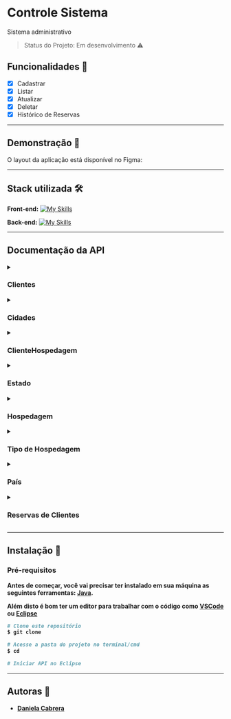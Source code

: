 # Controle Sistema

Sistema administrativo

> Status do Projeto: Em desenvolvimento :warning:

## Funcionalidades 📄

- [x]  Cadastrar
- [x]  Listar
- [x]  Atualizar
- [x]  Deletar
- [x]  Histórico de Reservas

---

## Demonstração 🎨

O layout da aplicação está disponível no Figma:

---

## Stack utilizada 🛠

**Front-end:**     [![My Skills](https://skills.thijs.gg/icons?i=css,html,javascript,figma&theme=light)](https://skills.thijs.gg)

**Back-end:**      [![My Skills](https://skills.thijs.gg/icons?i=java,spring,aws&theme=light)](https://skills.thijs.gg)

---

## Documentação da API

<details><summary><strong><h3>Clientes</strong></h3></summary>


<details>
<summary><strong>Retorna todos os clientes</strong></summary>

```http
  GET /cliente
```
</details>

<details>

<summary><strong>Retorna um cliente</strong></summary>

```http
  GET /cliente/${id}
```

| Parâmetro   | Tipo       | Descrição                                   |
| :---------- | :--------- | :------------------------------------------ |
| `cliente_id`      | `number` | **Obrigatório**. O ID do item que você quer |

</details>

<details>

<summary><strong>Cadastra um novo cliente</strong></summary>

```http
  POST /cliente
```

| Parâmetro   | Tipo       | Descrição                                   |
| :---------- | :--------- | :------------------------------------------ |
| `cliente_nome`      | `string` | **Obrigatório**. O nome do cliente|
| `cliente_data_nascimento`      | `date` | **Obrigatório**. A data de nascimento do cliente |
| `cliente_cpf`      | `string` | **Obrigatório**. O CPF do cliente |
| `cliente_rg`      | `string` | **Obrigatório**. O RG do cliente|
| `cliente_endereco`      | `string` | **Opcional**. O endereco do cliente |
| `cliente_numero`      | `string` | **Opcional**. O numero do endereco do cliente |
| `cliente_complemento`      | `string` | **Opcional**. O complemento do endereco do cliente |
| `cliente_bairro`      | `string` | **Opcional**. O bairro do cliente |
| `cliente_cep`      | `string` | **Opcional**. O CEP do cliente |
| `cliente_email`      | `string` | **Obrigatório**. O email do cliente |
| `cliente_telefone`      | `string` | **Opcional**. O telefone do cliente |

</details>

<details>

<summary><strong>Atualizar Cliente</strong></summary>

```http
  PUT /cliente/${id}
```

| Parâmetro   | Tipo       | Descrição                                   |
| :---------- | :--------- | :------------------------------------------ |
| `cliente_nome`      | `string` | **Obrigatório**. O nome do cliente|
| `cliente_data_nascimento`      | `date` | **Obrigatório**. A data de nascimento do cliente |
| `cliente_cpf`      | `string` | **Obrigatório**. O CPF do cliente |
| `cliente_rg`      | `string` | **Obrigatório**. O RG do cliente|
| `cliente_endereco`      | `string` | **Opcional**. O endereco do cliente |
| `cliente_numero`      | `string` | **Opcional**. O numero do endereco do cliente |
| `cliente_complemento`      | `string` | **Opcional**. O complemento do endereco do cliente |
| `cliente_bairro`      | `string` | **Opcional**. O bairro do cliente |
| `cliente_cep`      | `string` | **Opcional**. O CEP do cliente |
| `cliente_email`      | `string` | **Obrigatório**. O email do cliente |
| `cliente_telefone`      | `string` | **Opcional**. O telefone do cliente |

</details>

<details>

<summary><strong>Deletar cliente</strong></summary>

```http
  DELETE /cliente/${id}
```

| Parâmetro   | Tipo       | Descrição                                   |
| :---------- | :--------- | :------------------------------------------ |
| `cliente_id`      | `number` | **Obrigatório**. O ID do item que você quer deletar |

</details>

</details>

<details><summary><strong><h3>Cidades</strong></h3></summary>

<details>
<summary><strong>Retorna todas as cidades</strong></summary>

```http
  GET /cidade
```
</details>

<details>

<summary><strong>Retorna uma cidade</strong></summary>

```http
  GET /cidade/${id}
```

| Parâmetro   | Tipo       | Descrição                                   |
| :---------- | :--------- | :------------------------------------------ |
| `cidade_id`      | `number` | **Obrigatório**. O ID do item que você quer |

</details>

<details>

<summary><strong>Cadastra uma nova cidade</strong></summary>

```http
  POST /cidade
```

| Parâmetro   | Tipo       | Descrição                                   |
| :---------- | :--------- | :------------------------------------------ |
| `cidade_nome`      | `string` | **Obrigatório**. O nome da cidade|

</details>

<details>
<summary><strong>Atualiza Cidade</strong></summary>

```http
  PUT /cidade/${id}
```

| Parâmetro   | Tipo       | Descrição                                   |
| :---------- | :--------- | :------------------------------------------ |
| `cidade_nome`      | `string` | **Obrigatório**. O nome do cidade|

</details>

<details>
<summary><strong>Deletar cidade</strong></summary>

```http
  DELETE /clientes/${id}
```

| Parâmetro   | Tipo       | Descrição                                   |
| :---------- | :--------- | :------------------------------------------ |
| `cidade_id`      | `number` | **Obrigatório**. O ID do item que você quer deletar |

</details>
</details>

<details><summary><strong><h3>ClienteHospedagem</strong></h3></summary>


<details>
<summary><strong>Retorna todas as hospedagens de Clientes</strong></summary>

```http
  GET /clienteHospedagem
```
</details>

<details>

<summary><strong>Retorna uma hospedagem de Cliente</strong></summary>

```http
  GET /clienteHospedagem/{id}
```

| Parâmetro   | Tipo       | Descrição                                   |
| :---------- | :--------- | :------------------------------------------ |
| `cliente_hospedagem_id`      | `number` | **Obrigatório**. O ID do item que você quer |

</details>

<details>

<summary><strong>Cadastra uma nova hospedagem de cliente</strong></summary>

```http
  POST /clienteHospedagem
```

| Parâmetro   | Tipo       | Descrição                                   |
| :---------- | :--------- | :------------------------------------------ |
| `data_reserva`      | `Date` | **Opcional**. A data da reserva|
| `data_entrada`      | `Date` | **Opcional**. A data de entrada na hospedagem |
| `data_saida`      | `Date` | **Opcional**. A data de saída do cliente |
| `quantidade_adultos`      | `number` | **Obrigatório**. numero de clientes adultos|
| `quantidade_criancas`      | `number` | **Obrigatório**. Numero de clientes crinaças |
| `valor_diaria`      | `number` | **Obrigatório**. valor da diária |
| `valor_total`      | `number` | **Obrigatório**. valor total da diaria |

</details>

<details>

<summary><strong>Atualizar hospedagem de Cliente</strong></summary>

```http
  PUT /clienteHospedagem/${id}
```

| Parâmetro   | Tipo       | Descrição                                   |
| :---------- | :--------- | :------------------------------------------ |
| `data_reserva`      | `Date` | **Opcional**. A data da reserva|
| `data_entrada`      | `Date` | **Opcional**. A data de entrada na hospedagem |
| `data_saida`      | `Date` | **Opcional**. A data de saída do cliente |
| `quantidade_adultos`      | `number` | **Obrigatório**. numero de clientes adultos|
| `quantidade_criancas`      | `number` | **Obrigatório**. Numero de clientes crinaças |
| `valor_diaria`      | `number` | **Obrigatório**. valor da diária |
| `valor_total`      | `number` | **Obrigatório**. valor total da diaria |

</details>

<details>

<summary><strong>Deletar hospedagem de cliente</strong></summary>

```http
  DELETE /clienteHospedagem/${id}
```

| Parâmetro   | Tipo       | Descrição                                   |
| :---------- | :--------- | :------------------------------------------ |
| `cliente_hospedagem_id`      | `number` | **Obrigatório**. O ID do item que você quer deletar |

</details>

</details>

<details><summary><strong><h3>Estado</strong></h3></summary>


<details>
<summary><strong>Retorna todos os estados</strong></summary>

```http
  GET /estado
```
</details>

<details>

<summary><strong>Retorna um estado</strong></summary>

```http
  GET /estado/${id}
```

| Parâmetro   | Tipo       | Descrição                                   |
| :---------- | :--------- | :------------------------------------------ |
| `estado_id`      | `number` | **Obrigatório**. O ID do item que você quer |

</details>

<details>

<summary><strong>Cadastra um novo estado</strong></summary>

```http
  POST /estado
```

| Parâmetro   | Tipo       | Descrição                                   |
| :---------- | :--------- | :------------------------------------------ |
| `estado_nome`      | `string` | **Obrigatório**. O nome do estado|
| `estado_sigla`      | `string` | **Obrigatório**. A sigla do estado|

</details>

<details>

<summary><strong>Atualizar estado</strong></summary>

```http
  PUT /estado/${id}
```

| Parâmetro   | Tipo       | Descrição                                   |
| :---------- | :--------- | :------------------------------------------ |
| `estado_nome`      | `string` | **Obrigatório**. O nome do estado|
| `estado_sigla`      | `string` | **Obrigatório**. A sigla do estado|

</details>

<details>

<summary><strong>Deletar estado</strong></summary>

```http
  DELETE /estado/${id}
```

| Parâmetro   | Tipo       | Descrição                                   |
| :---------- | :--------- | :------------------------------------------ |
| `estado_id`      | `number` | **Obrigatório**. O ID do item que você quer deletar |

</details>

</details>

<details><summary><strong><h3>Hospedagem</strong></h3></summary>


<details>
<summary><strong>Retorna todas as hospedagens</strong></summary>

```http
  GET /hospedagem
```
</details>

<details>

<summary><strong>Retorna uma hospedagem</strong></summary>

```http
  GET /hospedagem/{id}
```

| Parâmetro   | Tipo       | Descrição                                   |
| :---------- | :--------- | :------------------------------------------ |
| `hospedagem_id`      | `number` | **Obrigatório**. O ID do item que você quer |

</details>

<details>

<summary><strong>Cadastra uma nova hospedagem</strong></summary>

```http
  POST /hospedagem
```

| Parâmetro   | Tipo       | Descrição                                   |
| :---------- | :--------- | :------------------------------------------ |
| `hospedagem_nome`      | `string` | **Obrigatório**. O nome da hospedagem|
| `hospedagem_cnpj`      | `string` | **Obrigatório**. O CNPJ da hospedagem|
| `hospedagem_ie`      | `string` | **Obrigatório**. A Inscrição Estadual da hospedagem |
| `hospedagem_endereco`      | `string` | **Opcional**. Endereço da hospedagem|
| `hospedagem_nro`      | `string` | **Opcional**. Numero da hospedagem |
| `hospedagem_complemento`      | `string` | **Opcional**. Complemento hospedagem |
| `hospedagem_bairro`      | `string` | **Opcional**. Bairro que se localiza a hospedagem |
| `hospedagem_cep`      | `string` | **Opcional**. CEP da Hospedagem |
| `hospedagem_email`      | `string` | **Opcional**. Email da hospedagem |
| `hospedagem_telefone`      | `string` | **Opcional**. Telefone da Hospedagem |

</details>

<details>

<summary><strong>Atualizar hospedagem</strong></summary>

```http
  PUT /hospedagem/${id}
```

| Parâmetro   | Tipo       | Descrição                                   |
| :---------- | :--------- | :------------------------------------------ |
| `hospedagem_nome`      | `string` | **Obrigatório**. O nome da hospedagem|
| `hospedagem_cnpj`      | `string` | **Obrigatório**. O CNPJ da hospedagem|
| `hospedagem_ie`      | `string` | **Obrigatório**. A Inscrição Estadual da hospedagem |
| `hospedagem_endereco`      | `string` | **Opcional**. Endereço da hospedagem|
| `hospedagem_nro`      | `string` | **Opcional**. Numero da hospedagem |
| `hospedagem_complemento`      | `string` | **Opcional**. Complemento hospedagem |
| `hospedagem_bairro`      | `string` | **Opcional**. Bairro que se localiza a hospedagem |
| `hospedagem_cep`      | `string` | **Opcional**. CEP da Hospedagem |
| `hospedagem_email`      | `string` | **Opcional**. Email da hospedagem |
| `hospedagem_telefone`      | `string` | **Opcional**. Telefone da Hospedagem |

</details>

<details>

<summary><strong>Deletar hospedagem</strong></summary>

```http
  DELETE /hospedagem/${id}
```

| Parâmetro   | Tipo       | Descrição                                   |
| :---------- | :--------- | :------------------------------------------ |
| `hospedagem_id`      | `number` | **Obrigatório**. O ID do item que você quer deletar |

</details>

</details>

<details><summary><strong><h3>Tipo de Hospedagem</strong></h3></summary>


<details>
<summary><strong>Retorna todos os tipos de hospedagens</strong></summary>

```http
  GET /hospedagemTipo
```
</details>

<details>

<summary><strong>Retorna um tipo de hospedagem</strong></summary>

```http
  GET /hospedagemTipo/{id}
```

| Parâmetro   | Tipo       | Descrição                                   |
| :---------- | :--------- | :------------------------------------------ |
| `hospedagem_tipo_id`      | `number` | **Obrigatório**. O ID do item que você quer |

</details>

<details>

<summary><strong>Cadastra um novo tipo de hospedagem</strong></summary>

```http
  POST /hospedagemTipo
```

| Parâmetro   | Tipo       | Descrição                                   |
| :---------- | :--------- | :------------------------------------------ |
| `hospedagem_tipo_nome`      | `string` | **Obrigatório** **Unico**. O tipo de Hospedagem|

</details>

<details>

<summary><strong>Atualizar tipo de hospedagem</strong></summary>

```http
  PUT /hospedagemTipo/${id}
```

| Parâmetro   | Tipo       | Descrição                                   |
| :---------- | :--------- | :------------------------------------------ |
| `hospedagem_tipo_nome`      | `string` | **Obrigatório** **Unico**. O tipo de Hospedagem|


</details>

<details>

<summary><strong>Deletar tipo de hospedagem</strong></summary>

```http
  DELETE /hospedagemTipo/${id}
```

| Parâmetro   | Tipo       | Descrição                                   |
| :---------- | :--------- | :------------------------------------------ |
| `hospedagem_tipo_id`      | `number` | **Obrigatório**. O ID do item que você quer deletar |

</details>

</details>

<details><summary><strong><h3>País</strong></h3></summary>


<details>
<summary><strong>Retorna todos os paises</strong></summary>

```http
  GET /pais
```
</details>

<details>

<summary><strong>Retorna um país</strong></summary>

```http
  GET /pais/{id}
```

| Parâmetro   | Tipo       | Descrição                                   |
| :---------- | :--------- | :------------------------------------------ |
| `pais_id`      | `number` | **Obrigatório**. O ID do item que você quer |

</details>

<details>

<summary><strong>Cadastra um novo pais</strong></summary>

```http
  POST /pais
```

| Parâmetro   | Tipo       | Descrição                                   |
| :---------- | :--------- | :------------------------------------------ |
| `pais_nome`      | `string` | **Obrigatório** **Unico**. O nome do país|

</details>

<details>

<summary><strong>Atualizar país/strong></summary>

```http
  PUT /paiso/${id}
```

| Parâmetro   | Tipo       | Descrição                                   |
| :---------- | :--------- | :------------------------------------------ |
| `pais_nome`      | `string` | **Obrigatório** **Unico**. O nome do país|


</details>

<details>

<summary><strong>Deletar país</strong></summary>

```http
  DELETE /país/${id}
```

| Parâmetro   | Tipo       | Descrição                                   |
| :---------- | :--------- | :------------------------------------------ |
| `pais_id`      | `number` | **Obrigatório**. O ID do item que você quer deletar |

</details>

</details>

<details><summary><strong><h3>Reservas de Clientes</strong></h3></summary>


<details>
<summary><strong>Retorna todas as reservas</strong></summary>

```http
  GET /reservasclientes
```
</details>

<details>

<summary><strong>Retorna uma reserva</strong></summary>

```http
  GET /reservasclientes/{nome}
```

| Parâmetro   | Tipo       | Descrição                                   |
| :---------- | :--------- | :------------------------------------------ |
| `cliente_nome`      | `number` | **Obrigatório**. O nome do cliente que voce quer buscar a reserva |

</details>

</details>



---

## Instalação 📂

### Pré-requisitos

Antes de começar, você vai precisar ter instalado em sua máquina as seguintes ferramentas:
[Java](https://www.java.com/pt-BR/).

Além disto é bom ter um editor para trabalhar com o código como [VSCode](https://code.visualstudio.com/) ou [Eclipse](https://www.eclipse.org/downloads/)

```bash
# Clone este repositório
$ git clone 

# Acesse a pasta do projeto no terminal/cmd
$ cd 

# Iniciar API no Eclipse
```
---

## Autoras 👥

- [Daniela Cabrera](https://github.com/danielacabrera2103)
